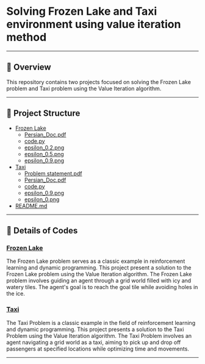 <h1>
<br>Solving Frozen Lake and Taxi environment using value iteration method
</h1>

---
## 📍 Overview

This repository contains two projects focused on solving the Frozen Lake problem and Taxi problem using the Value Iteration algorithm.

---


## 📂 Project Structure

 * [Frozen Lake](./Frozen_Lake)
   * [Persian_Doc.pdf](./Frozen_Lake/Persian_Doc.pdf)
   * [code.py](./Frozen_Lake/code.py)
   * [epsilon_0.2.png](./Frozen_Lake/epsilon_0.2.png)
   * [epsilon_0.5.png](./Frozen_Lake/epsilon_0.5.png)
   * [epsilon_0.9.png](./Frozen_Lake/epsilon_0.9.png)
 * [Taxi](./Taxi)
   * [Problem statement.pdf](./Taxi/Problem%20Statement.pdf)
   * [Persian_Doc.pdf](./Taxi/Persian_Doc.pdf)
   * [code.py](./Taxi/code.py)
   * [epsilon_0.9.png](./Taxi/epsilon_0.9.png)
   * [epsilon_0.png](./Taxi/epsilon_0.png)
 * [README.md](./README.md)
 
 
 

---

## 🔎 Details of Codes

### [Frozen Lake](./Frozen_Lake)
The Frozen Lake problem serves as a classic example in reinforcement learning and dynamic programming. This project present a solution to the Frozen Lake problem using the Value Iteration algorithm. The Frozen Lake problem involves guiding an agent through a grid world filled with icy and watery tiles. The agent's goal is to reach the goal tile while avoiding holes in the ice.

### [Taxi](./Taxi)
The Taxi Problem is a classic example in the field of reinforcement learning and dynamic programming. This project presents a solution to the Taxi Problem using the Value Iteration algorithm. The Taxi Problem involves an agent navigating a grid world as a taxi, aiming to pick up and drop off passengers at specified locations while optimizing time and movements.

---

